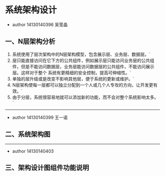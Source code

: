 # 系统架构设计
* author  14130140396   吴莹晶 
## 一、N层架构分析
1. 系统使用了层次架构中的N层架构模型，包含展示层、业务层、数据层。`
2. 层只能直接访问在它下方的公共组件，例如展示层只能访问业务层的公共组件，但是不能访问数据层，业务层能访问数据层的公共组件，不能访问展示层。这样对于整个 系统有更精细的安全控制，提高可伸缩性。`
3. 单独的层升级或是改变不影响其他层，便于系统的更新或维护。`
4. N层架构使每一层都可以独立分配到一个人或几个人专攻的方向，让开发更有效。`
5. 由于分层，系统很容易地就可以添加新的功能，而不会对整个系统影响太多。`
------
* author  14130140399   王一诺
## 二、系统架构图

------
* author  14130140403   
## 三、架构设计图组件功能说明















